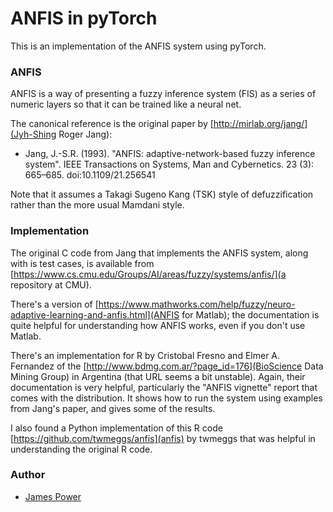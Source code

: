 # ANFIS in pyTorch #


This is an implementation of the ANFIS system using pyTorch.


### ANFIS

ANFIS is a way of presenting a fuzzy inference system (FIS) as a
series of numeric layers so that it can be trained like a neural net.

The canonical reference is the original paper by
[http://mirlab.org/jang/](Jyh-Shing Roger Jang):

* Jang, J.-S.R. (1993). "ANFIS: adaptive-network-based fuzzy inference
  system". IEEE Transactions on Systems, Man and Cybernetics. 23 (3):
  665–685. doi:10.1109/21.256541

Note that it assumes a Takagi Sugeno Kang (TSK) style of
defuzzification rather than the more usual Mamdani style.


### Implementation

The original C code from Jang that implements the ANFIS system, along
with is test cases, is available from
[https://www.cs.cmu.edu/Groups/AI/areas/fuzzy/systems/anfis/](a repository at CMU).

There's a version of
[https://www.mathworks.com/help/fuzzy/neuro-adaptive-learning-and-anfis.html](ANFIS for Matlab);
the documentation is quite helpful for understanding how ANFIS works,
even if you don't use Matlab.

There's an implementation for R by Cristobal Fresno and Elmer
A. Fernandez of the
[http://www.bdmg.com.ar/?page_id=176](BioScience Data Mining Group)
in Argentina (that URL seems a bit unstable).
Again, their documentation is very helpful, particularly
the "ANFIS vignette" report that comes with the distribution.  It
shows how to run the system using examples from Jang's paper, and gives
some of the results.

I also found a Python implementation of this R code
[https://github.com/twmeggs/anfis](anfis) by twmeggs that was helpful
in understanding the original R code.




### Author ###

* [James Power](http://www.cs.nuim.ie/~jpower/)